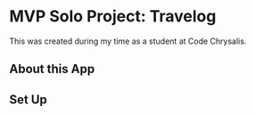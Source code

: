 # MVP Solo Project: Travelog

This was created during my time as a student at Code Chrysalis.

## About this App

## Set Up
